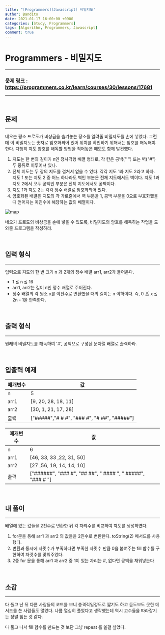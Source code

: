 ```yaml
---
title: "[Programmers][Javascript] 비밀지도"
author: Bandito
date: 2021-01-17 16:00:00 +0900
categories: [Study, Programmers]
tags: [Algorithm, Programmers, Javascript]
comment: true
---
```

 
# Programmers - 비밀지도
***
### 문제 링크 : <https://programmers.co.kr/learn/courses/30/lessons/17681>

***

<br/>

## 문제
***
네오는 평소 프로도가 비상금을 숨겨놓는 장소를 알려줄 비밀지도를 손에 넣었다. 그런데 이 비밀지도는 숫자로 암호화되어 있어 위치를 확인하기 위해서는 암호를 해독해야 한다. 다행히 지도 암호를 해독할 방법을 적어놓은 메모도 함께 발견했다.

1. 지도는 한 변의 길이가 n인 정사각형 배열 형태로, 각 칸은 공백(" ") 또는 벽("#") 두 종류로 이루어져 있다.
2. 전체 지도는 두 장의 지도를 겹쳐서 얻을 수 있다. 각각 지도 1과 지도 2라고 하자. 지도 1 또는 지도 2 중 어느 하나라도 벽인 부분은 전체 지도에서도 벽이다. 지도 1과 지도 2에서 모두 공백인 부분은 전체 지도에서도 공백이다.
3. 지도 1과 지도 2는 각각 정수 배열로 암호화되어 있다.
4. 암호화된 배열은 지도의 각 가로줄에서 벽 부분을 1, 공백 부분을 0으로 부호화했을 때 얻어지는 이진수에 해당하는 값의 배열이다.

![map](https://drive.google.com/uc?export=view&id=1mZBbxuFkxE2WRlkCalg4d50bnOT73fjR)  

네오가 프로도의 비상금을 손에 넣을 수 있도록, 비밀지도의 암호를 해독하는 작업을 도와줄 프로그램을 작성하라.


<br/>

## 입력 형식
***
입력으로 지도의 한 변 크기 n 과 2개의 정수 배열 arr1, arr2가 들어온다.

+ 1 ≦ n ≦ 16
+ arr1, arr2는 길이 n인 정수 배열로 주어진다.
+ 정수 배열의 각 원소 x를 이진수로 변환했을 때의 길이는 n 이하이다. 즉, 0 ≦ x ≦ 2n - 1을 만족한다.

<br/>

## 출력 형식
***
원래의 비밀지도를 해독하여 '#', 공백으로 구성된 문자열 배열로 출력하라.

<br/>

## 입출력 예제

|매개변수|값|
|----|----|
|n|5|
|arr1|[9, 20, 28, 18, 11]|
|arr2|[30, 1, 21, 17, 28]|
|출력|["#####","# # #", "### #", "# ##", "#####"]|

|매개변수|값|
|----|----|
|n|6|
|arr1|[46, 33, 33 ,22, 31, 50]|
|arr2|[27 ,56, 19, 14, 14, 10]|
|출력|["######", "### #", "## ##", " #### ", " #####", "### # "]|

<br/>

## 내 풀이
***

배열에 있는 값들을 2진수로 변환한 뒤 각 자리수를 비교하여 지도를 생성하였다.

1. for문을 통해 arr1 과 arr2 의 값들을 2진수로 변환한다. toString(2) 메서드를 사용했다.
2. 변환과 동시에 자릿수가 부족하다면 부족한 자릿수 만큼 0을 붙여주는 fill 함수를 구현하여 자릿수를 맞춰주었다.
3. 2중 for 문을 통해 arr1 과 arr2 중 1이 있는 자리는 #, 없다면 공백을 채워넣는다


<script src="https://gist.github.com/Suppplier/de154872ac9ca64c3e5e00fd31073fcb.js"></script>

<br/>

## 소감
***

다 풀고 난 뒤 다른 사람들의 코드를 보니 충격적일정도로 짧기도 하고 듣도보도 못한 메서드를 쓴 사람들도 많았다. 나름 열심히 풀었다고 생각했는데 역시 고수들을 따라잡기는 정말 힘든 것 같다.    

다 풀고 나서 fill 함수를 만드는 것 보단 그냥 repeat 를 쓸걸 싶었다.

